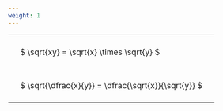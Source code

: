 ```yaml
---
weight: 1
---
```


<style type="text/css">
#T_e4404 th.col_heading {
  text-align: left;
  font-size: 1em;
}
#T_e4404 td {
  text-align: left;
  font-size: 1em;
  padding: 1.5em;
}
</style>
<table id="T_e4404">
  <thead>
  </thead>
  <tbody>
    <tr>
      <td id="T_e4404_row0_col0" class="data row0 col0" >$ \sqrt{xy} = \sqrt{x} \times \sqrt{y} $</td>
    </tr>
    <tr>
      <td id="T_e4404_row1_col0" class="data row1 col0" >$ \sqrt{\dfrac{x}{y}} = \dfrac{\sqrt{x}}{\sqrt{y}} $</td>
    </tr>
  </tbody>
</table>
